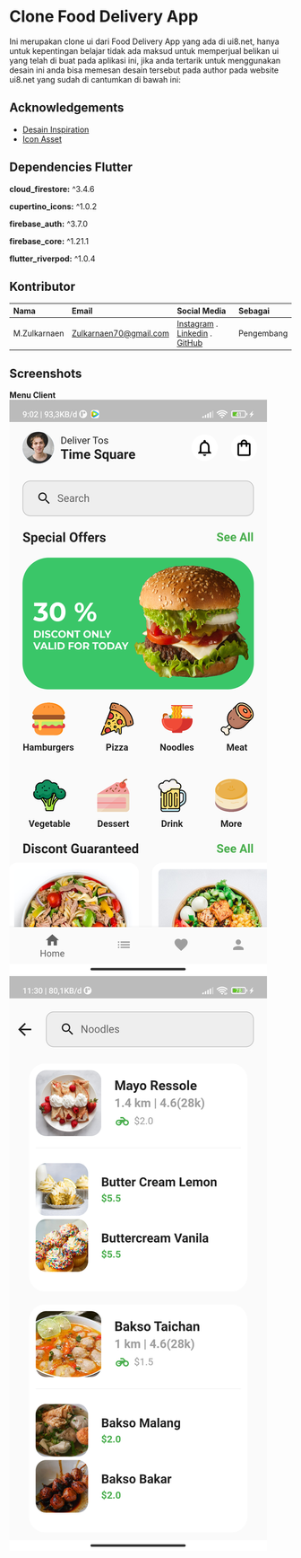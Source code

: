 
# Clone Food Delivery App 
Ini merupakan clone ui dari Food Delivery App yang ada di ui8.net, hanya untuk kepentingan belajar tidak ada maksud untuk memperjual belikan ui yang telah di buat pada aplikasi ini, jika anda tertarik untuk menggunakan desain ini anda bisa memesan desain tersebut pada author pada website ui8.net yang sudah di cantumkan di bawah ini:

## Acknowledgements

 - [Desain Inspiration](https://ui8.net/munirsr/products/foodu)
 - [Icon Asset](https://www.flaticon.com/)


## Dependencies Flutter 

**cloud_firestore:** ^3.4.6

**cupertino_icons:** ^1.0.2

**firebase_auth:** ^3.7.0

**firebase_core:** ^1.21.1

**flutter_riverpod:** ^1.0.4


## Kontributor
 
| Nama | Email    | Social Media  | Sebagai  |
:---   | :--- | :--- | :--- |
M.Zulkarnaen|Zulkarnaen70@gmail.com|[Instagram](https://www.instagram.com/zulkarnaimz/) . [Linkedin](http://www.linkedin.com/in/zulkarnaen137) . [GitHub](https://github.com/magerngulik) |Pengembang


## Screenshots
**Menu Client**
![alt text](https://github.com/magerngulik/Clone-Food-Delivery-App/blob/main/assets/screenshot/dashboard.png)
![alt text](https://github.com/magerngulik/Clone-Food-Delivery-App/blob/main/assets/screenshot/ss-serching.png)


